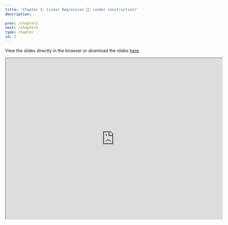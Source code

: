 ```yaml
---
title: 'Chapter 3: Linear Regression 🚧🔨 (under construction)'
description:
  ''
prev: /chapter2
next: /chapter4
type: chapter
id: 2
---
```



<exercise id="1" title="Theory">

View the slides directly in the browser or download the slides
[here](https://github.com/SMAC-Group/course_data_analytics/raw/master/static/Lecture2.pdf). 

<iframe src="https://raw.githack.com/stephaneguerrier/data_analytics/master/Lecture3.html#1" width="710" height="530">
</iframe>



</exercise>



<exercise id="2" title="Application" type = "slides">

<slides source="chapter2_01">
</slides>


</exercise>


<exercise id = "3" title ="Analysis of Variance: Exercises">

</exercise>